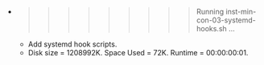 * >>>>>>>>> Running inst-min-con-03-systemd-hooks.sh ...
  * Add systemd hook scripts.
  * Disk size = 1208992K. Space Used = 72K. Runtime = 00:00:00:01.

